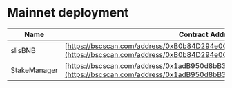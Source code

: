 # Mainnet deployment



| Name         | Contract Address                                                                                                                                 |
| ------------ | ------------------------------------------------------------------------------------------------------------------------------------------------ |
| slisBNB      | [https://bscscan.com/address/0xB0b84D294e0C75A6abe60171b70edEb2EFd14A1B](https://bscscan.com/address/0xB0b84D294e0C75A6abe60171b70edEb2EFd14A1B) |
| StakeManager | [https://bscscan.com/address/0x1adB950d8bB3dA4bE104211D5AB038628e477fE6](https://bscscan.com/address/0x1adB950d8bB3dA4bE104211D5AB038628e477fE6) |
